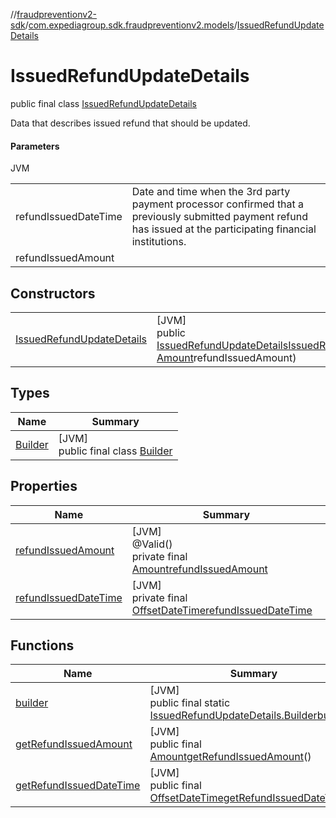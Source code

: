 //[fraudpreventionv2-sdk](../../../index.md)/[com.expediagroup.sdk.fraudpreventionv2.models](../index.md)/[IssuedRefundUpdateDetails](index.md)

# IssuedRefundUpdateDetails

public final class [IssuedRefundUpdateDetails](index.md)

Data that describes issued refund that should be updated.

#### Parameters

JVM

| | |
|---|---|
| refundIssuedDateTime | Date and time when the 3rd party payment processor confirmed that a previously submitted payment refund has issued at the participating financial institutions. |
| refundIssuedAmount |

## Constructors

| | |
|---|---|
| [IssuedRefundUpdateDetails](-issued-refund-update-details.md) | [JVM]<br>public [IssuedRefundUpdateDetails](index.md)[IssuedRefundUpdateDetails](-issued-refund-update-details.md)([OffsetDateTime](https://docs.oracle.com/javase/8/docs/api/java/time/OffsetDateTime.html)refundIssuedDateTime, [Amount](../-amount/index.md)refundIssuedAmount) |

## Types

| Name | Summary |
|---|---|
| [Builder](-builder/index.md) | [JVM]<br>public final class [Builder](-builder/index.md) |

## Properties

| Name | Summary |
|---|---|
| [refundIssuedAmount](index.md#-1878367924%2FProperties%2F-173342751) | [JVM]<br>@Valid()<br>private final [Amount](../-amount/index.md)[refundIssuedAmount](index.md#-1878367924%2FProperties%2F-173342751) |
| [refundIssuedDateTime](index.md#-629144151%2FProperties%2F-173342751) | [JVM]<br>private final [OffsetDateTime](https://docs.oracle.com/javase/8/docs/api/java/time/OffsetDateTime.html)[refundIssuedDateTime](index.md#-629144151%2FProperties%2F-173342751) |

## Functions

| Name | Summary |
|---|---|
| [builder](builder.md) | [JVM]<br>public final static [IssuedRefundUpdateDetails.Builder](-builder/index.md)[builder](builder.md)() |
| [getRefundIssuedAmount](get-refund-issued-amount.md) | [JVM]<br>public final [Amount](../-amount/index.md)[getRefundIssuedAmount](get-refund-issued-amount.md)() |
| [getRefundIssuedDateTime](get-refund-issued-date-time.md) | [JVM]<br>public final [OffsetDateTime](https://docs.oracle.com/javase/8/docs/api/java/time/OffsetDateTime.html)[getRefundIssuedDateTime](get-refund-issued-date-time.md)() |
